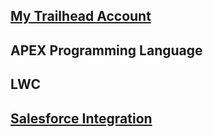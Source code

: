 ## [My Trailhead Account](https://trailblazer.me/id/itsaboutcode)

## APEX Programming Language

## LWC

## [Salesforce Integration](SalesforceIntegration.md)

